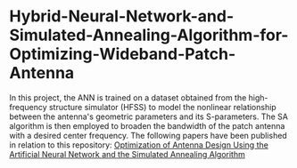 # Hybrid-Neural-Network-and-Simulated-Annealing-Algorithm-for-Optimizing-Wideband-Patch-Antenna
In this project, the ANN is trained on a dataset obtained from the high-frequency structure simulator (HFSS) to model the nonlinear relationship between the antenna's geometric parameters and its S-parameters. The SA algorithm is then employed to broaden the bandwidth of the patch antenna with a desired center frequency.
The following papers have been published in relation to this repository: 
 [Optimization of Antenna Design Using the Artificial Neural Network and the Simulated Annealing Algorithm](https://ieeexplore.ieee.org/document/9653055)
 
